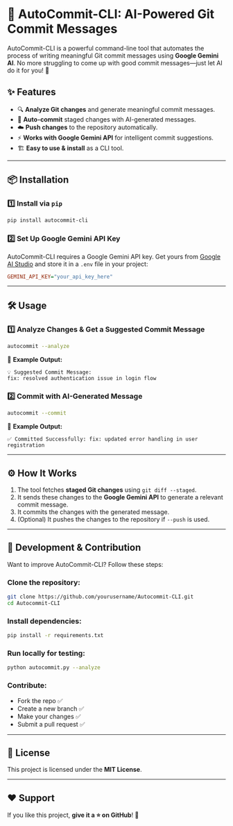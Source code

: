 # 🚀 AutoCommit-CLI: AI-Powered Git Commit Messages

AutoCommit-CLI is a powerful command-line tool that automates the process of writing meaningful Git commit messages using **Google Gemini AI**. No more struggling to come up with good commit messages—just let AI do it for you! 🎯

## ✨ Features
- 🔍 **Analyze Git changes** and generate meaningful commit messages.
- 🔄 **Auto-commit** staged changes with AI-generated messages.
- ☁️ **Push changes** to the repository automatically.
- ⚡ **Works with Google Gemini API** for intelligent commit suggestions.
- 🏗 **Easy to use & install** as a CLI tool.

---

## 📦 Installation

### **1️⃣ Install via `pip`**
```bash
pip install autocommit-cli
```

### **2️⃣ Set Up Google Gemini API Key**
AutoCommit-CLI requires a Google Gemini API key. Get yours from [Google AI Studio](https://aistudio.google.com/) and store it in a `.env` file in your project:
```ini
GEMINI_API_KEY="your_api_key_here"
```

---

## 🛠 Usage

### **1️⃣ Analyze Changes & Get a Suggested Commit Message**
```bash
autocommit --analyze
```
📌 **Example Output:**
```
💡 Suggested Commit Message:
fix: resolved authentication issue in login flow
```

### **2️⃣ Commit with AI-Generated Message**
```bash
autocommit --commit
```
📌 **Example Output:**
```
✅ Committed Successfully: fix: updated error handling in user registration
```


---

## ⚙️ How It Works
1. The tool fetches **staged Git changes** using `git diff --staged`.
2. It sends these changes to the **Google Gemini API** to generate a relevant commit message.
3. It commits the changes with the generated message.
4. (Optional) It pushes the changes to the repository if `--push` is used.

---

## 🔧 Development & Contribution
Want to improve AutoCommit-CLI? Follow these steps:

### **Clone the repository:**
```bash
git clone https://github.com/yourusername/Autocommit-CLI.git
cd Autocommit-CLI
```

### **Install dependencies:**
```bash
pip install -r requirements.txt
```

### **Run locally for testing:**
```bash
python autocommit.py --analyze
```

### **Contribute:**
- Fork the repo ✅
- Create a new branch ✅
- Make your changes ✅
- Submit a pull request ✅

---

## 📝 License
This project is licensed under the **MIT License**.

---

## ❤️ Support
If you like this project, **give it a ⭐ on GitHub**! 🙌

